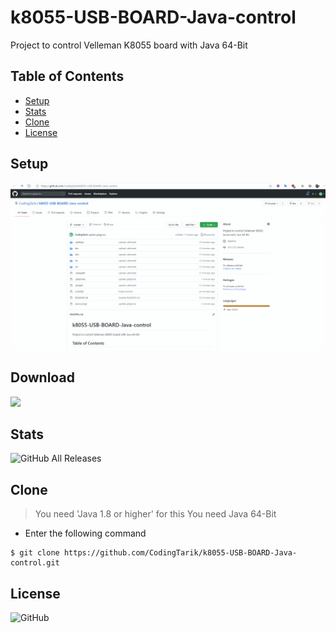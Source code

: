 # k8055-USB-BOARD-Java-control
Project to control Velleman K8055 board with Java 64-Bit

## Table of Contents
  - [Setup](#setup)
  - [Stats](#stats)
  - [Clone](#clone)
  - [License](#License)
## Setup
![](doc/tutorial.gif)

## Download
![](https://github.com/CodingTarik/k8055-USB-BOARD-Java-control/releases)

## Stats
![GitHub All Releases](https://img.shields.io/github/downloads/CodingTarik/k8055-USB-BOARD-Java-control/total)
## Clone
> You need 'Java 1.8 or higher' for this
> You need Java 64-Bit

- Enter the following command
```shell
$ git clone https://github.com/CodingTarik/k8055-USB-BOARD-Java-control.git
```
## License
![GitHub](https://img.shields.io/github/license/CodingTarik/k8055-USB-BOARD-Java-control)
